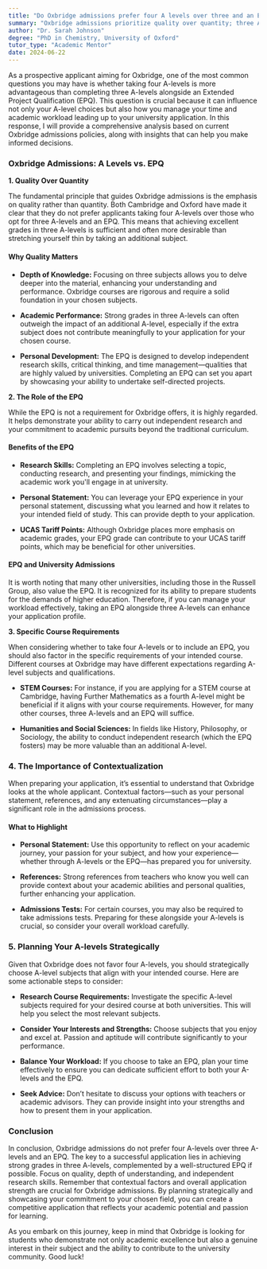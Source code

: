 ```yaml
---
title: "Do Oxbridge admissions prefer four A levels over three and an EPQ?"
summary: "Oxbridge admissions prioritize quality over quantity; three A-levels with an EPQ can be as beneficial as four A-levels. Choose wisely for success."
author: "Dr. Sarah Johnson"
degree: "PhD in Chemistry, University of Oxford"
tutor_type: "Academic Mentor"
date: 2024-06-22
---
```


As a prospective applicant aiming for Oxbridge, one of the most common questions you may have is whether taking four A-levels is more advantageous than completing three A-levels alongside an Extended Project Qualification (EPQ). This question is crucial because it can influence not only your A-level choices but also how you manage your time and academic workload leading up to your university application. In this response, I will provide a comprehensive analysis based on current Oxbridge admissions policies, along with insights that can help you make informed decisions.

### Oxbridge Admissions: A Levels vs. EPQ

**1. Quality Over Quantity**

The fundamental principle that guides Oxbridge admissions is the emphasis on quality rather than quantity. Both Cambridge and Oxford have made it clear that they do not prefer applicants taking four A-levels over those who opt for three A-levels and an EPQ. This means that achieving excellent grades in three A-levels is sufficient and often more desirable than stretching yourself thin by taking an additional subject.

#### Why Quality Matters

- **Depth of Knowledge:** Focusing on three subjects allows you to delve deeper into the material, enhancing your understanding and performance. Oxbridge courses are rigorous and require a solid foundation in your chosen subjects.
  
- **Academic Performance:** Strong grades in three A-levels can often outweigh the impact of an additional A-level, especially if the extra subject does not contribute meaningfully to your application for your chosen course.

- **Personal Development:** The EPQ is designed to develop independent research skills, critical thinking, and time management—qualities that are highly valued by universities. Completing an EPQ can set you apart by showcasing your ability to undertake self-directed projects.

**2. The Role of the EPQ**

While the EPQ is not a requirement for Oxbridge offers, it is highly regarded. It helps demonstrate your ability to carry out independent research and your commitment to academic pursuits beyond the traditional curriculum.

#### Benefits of the EPQ

- **Research Skills:** Completing an EPQ involves selecting a topic, conducting research, and presenting your findings, mimicking the academic work you'll engage in at university.

- **Personal Statement:** You can leverage your EPQ experience in your personal statement, discussing what you learned and how it relates to your intended field of study. This can provide depth to your application.

- **UCAS Tariff Points:** Although Oxbridge places more emphasis on academic grades, your EPQ grade can contribute to your UCAS tariff points, which may be beneficial for other universities.

#### EPQ and University Admissions

It is worth noting that many other universities, including those in the Russell Group, also value the EPQ. It is recognized for its ability to prepare students for the demands of higher education. Therefore, if you can manage your workload effectively, taking an EPQ alongside three A-levels can enhance your application profile.

**3. Specific Course Requirements**

When considering whether to take four A-levels or to include an EPQ, you should also factor in the specific requirements of your intended course. Different courses at Oxbridge may have different expectations regarding A-level subjects and qualifications.

- **STEM Courses:** For instance, if you are applying for a STEM course at Cambridge, having Further Mathematics as a fourth A-level might be beneficial if it aligns with your course requirements. However, for many other courses, three A-levels and an EPQ will suffice.

- **Humanities and Social Sciences:** In fields like History, Philosophy, or Sociology, the ability to conduct independent research (which the EPQ fosters) may be more valuable than an additional A-level.

### 4. The Importance of Contextualization

When preparing your application, it’s essential to understand that Oxbridge looks at the whole applicant. Contextual factors—such as your personal statement, references, and any extenuating circumstances—play a significant role in the admissions process.

#### What to Highlight

- **Personal Statement:** Use this opportunity to reflect on your academic journey, your passion for your subject, and how your experience—whether through A-levels or the EPQ—has prepared you for university.

- **References:** Strong references from teachers who know you well can provide context about your academic abilities and personal qualities, further enhancing your application.

- **Admissions Tests:** For certain courses, you may also be required to take admissions tests. Preparing for these alongside your A-levels is crucial, so consider your overall workload carefully.

### 5. Planning Your A-levels Strategically

Given that Oxbridge does not favor four A-levels, you should strategically choose A-level subjects that align with your intended course. Here are some actionable steps to consider:

- **Research Course Requirements:** Investigate the specific A-level subjects required for your desired course at both universities. This will help you select the most relevant subjects.

- **Consider Your Interests and Strengths:** Choose subjects that you enjoy and excel at. Passion and aptitude will contribute significantly to your performance.

- **Balance Your Workload:** If you choose to take an EPQ, plan your time effectively to ensure you can dedicate sufficient effort to both your A-levels and the EPQ.

- **Seek Advice:** Don’t hesitate to discuss your options with teachers or academic advisors. They can provide insight into your strengths and how to present them in your application.

### Conclusion

In conclusion, Oxbridge admissions do not prefer four A-levels over three A-levels and an EPQ. The key to a successful application lies in achieving strong grades in three A-levels, complemented by a well-structured EPQ if possible. Focus on quality, depth of understanding, and independent research skills. Remember that contextual factors and overall application strength are crucial for Oxbridge admissions. By planning strategically and showcasing your commitment to your chosen field, you can create a competitive application that reflects your academic potential and passion for learning. 

As you embark on this journey, keep in mind that Oxbridge is looking for students who demonstrate not only academic excellence but also a genuine interest in their subject and the ability to contribute to the university community. Good luck!
    